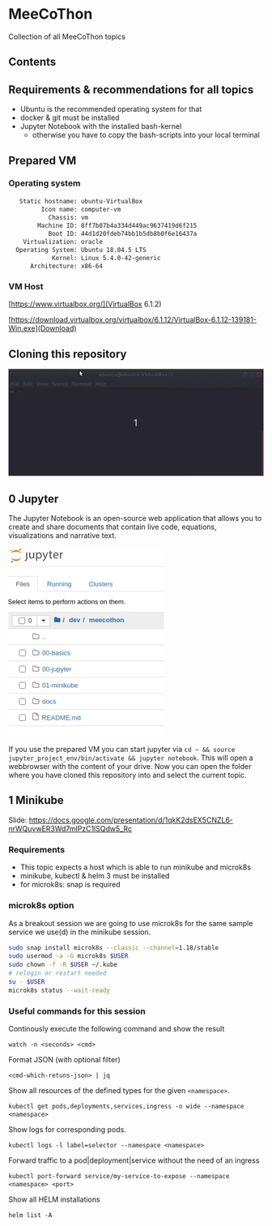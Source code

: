 # MeeCoThon

Collection of all MeeCoThon topics

<!-- START doctoc generated TOC please keep comment here to allow auto update -->
<!-- DON'T EDIT THIS SECTION, INSTEAD RE-RUN doctoc TO UPDATE -->
## Contents

<!-- END doctoc generated TOC please keep comment here to allow auto update -->

## Requirements & recommendations for all topics

- Ubuntu is the recommended operating system for that
- docker & git must be installed
- Jupyter Notebook with the installed bash-kernel
  - otherwise you have to copy the bash-scripts into your local terminal

## Prepared VM

### Operating system

```
   Static hostname: ubuntu-VirtualBox
         Icon name: computer-vm
           Chassis: vm
        Machine ID: 8ff7b07b4a334d449ac9637419d6f215
           Boot ID: 44d1d20fdeb74bb1b5db8b0f6e16437a
    Virtualization: oracle
  Operating System: Ubuntu 18.04.5 LTS
            Kernel: Linux 5.4.0-42-generic
      Architecture: x86-64
```

### VM Host

[https://www.virtualbox.org/](VirtualBox 6.1.2)


[https://download.virtualbox.org/virtualbox/6.1.12/VirtualBox-6.1.12-139181-Win.exe](Download)


## Cloning this repository

![Cloning the repository](docs/git_clone.gif)

## 0 Jupyter

The Jupyter Notebook is an open-source web application that allows you to create and share documents that contain live code, equations, visualizations and narrative text.

![Jupyter Notebook](docs/jupyter-notebook-selection.png)

If you use the prepared VM you can start jupyter via `cd ~ && source jupyter_project_env/bin/activate && jupyter notebook`. This will open a webbrowser with the content of your drive. Now you can open the folder where you have cloned this repository into and select the current topic.

## 1 Minikube

Slide: https://docs.google.com/presentation/d/1qkK2dsEX5CNZL6-nrWQuywER3Wd7mlPzC1lSQdw5_Rc

### Requirements

- This topic expects a host which is able to run minikube and microk8s
- minikube, kubectl & helm 3 must be installed
- for microk8s: snap is required

### microk8s option

As a breakout session we are going to use microk8s for the same sample service we use(d) in the minikube session.

```bash
sudo snap install microk8s --classic --channel=1.18/stable
sudo usermod -a -G microk8s $USER
sudo chown -f -R $USER ~/.kube
# relogin or restart needed
su - $USER
microk8s status --wait-ready
```

### Useful commands for this session

Continously execute the following command and show the result

```
watch -n <seconds> <cmd>
```

Format JSON (with optional filter)

```
<cmd-which-retuns-json> | jq
```

Show all resources of the defined types for the given `<namespace>`.

```
kubectl get pods,deployments,services,ingress -o wide --namespace <namespace>
```

Show logs for corresponding pods.

```
kubectl logs -l label=selector --namespace <namespace>
```

Forward traffic to a pod|deployment|service without the need of an ingress

```
kubectl port-forward service/my-service-to-expose --namespace <namespace> <port>
```

Show all HELM installations

```
helm list -A
```